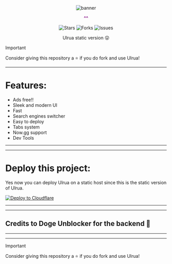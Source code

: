 <p align="center">
  <img src="https://raw.githubusercontent.com/oavla/oav/refs/heads/main/banner.png" alt="banner">
</p>

<p align="center" style="font-weight: bold; color: purple;">
  ^^
</p>

<p align="center">
  <img src="https://img.shields.io/github/stars/oavla/ulrua-static?style=social" alt="Stars">
  <img src="https://img.shields.io/github/forks/oavla/ulrua-static?style=social" alt="Forks">
  <img src="https://img.shields.io/github/issues/oavla/ulrua-static" alt="Issues">
</p>

<p align="center">
  Ulrua static version 😲
</p>

> [!IMPORTANT]
> Consider giving this repository a ⭐️ if you do fork and use Ulrua!

---

# Features:
- Ads free!!
- Sleek and modern UI
- Fast
- Search engines switcher
- Easy to deploy 
- Tabs system
- Now.gg support
- Dev Tools

---
---

# Deploy this project:

Yes now you can deploy Ulrua on a static host since this is the static version of Ulrua.

[![Deploy to Cloudflare](https://img.shields.io/badge/Deploy%20to%20Cloudflare-Click%20Here-orange)](https://dash.cloudflare.com/sign-in/pages?url=https://github.com/oavla/ulrua-static)

---
---

## Credits to Doge Unblocker for the backend 🙏

---
---

> [!IMPORTANT]
> Consider giving this repository a ⭐️ if you do fork and use Ulrua!
